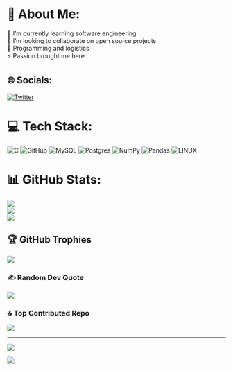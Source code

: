 # 💫 About Me:
🔭 I’m currently learning software  engineering<br>👯 I’m looking to collaborate on open source projects<br>💬 Programming and logistics<br>⚡ Passion brought me here


## 🌐 Socials:
[![Twitter](https://img.shields.io/badge/Twitter-%231DA1F2.svg?logo=Twitter&logoColor=white)](https://twitter.com/@samuel_wangechi) 

# 💻 Tech Stack:
![C](https://img.shields.io/badge/c-%2300599C.svg?style=plastic&logo=c&logoColor=white) ![GitHub](https://img.shields.io/badge/GitHub-%23121011.svg?style=plastic&logo=github&logoColor=white) ![MySQL](https://img.shields.io/badge/mysql-%2300f.svg?style=plastic&logo=mysql&logoColor=white) ![Postgres](https://img.shields.io/badge/postgres-%23316192.svg?style=plastic&logo=postgresql&logoColor=white) ![NumPy](https://img.shields.io/badge/numpy-%23013243.svg?style=plastic&logo=numpy&logoColor=white) ![Pandas](https://img.shields.io/badge/pandas-%23150458.svg?style=plastic&logo=pandas&logoColor=white) ![LINUX](https://img.shields.io/badge/Linux-FCC624?style=plastic&logo=linux&logoColor=black)
# 📊 GitHub Stats:
![](https://github-readme-stats.vercel.app/api?username=AVATARXAANG&theme=vue-dark&hide_border=false&include_all_commits=false&count_private=false)<br/>
![](https://github-readme-streak-stats.herokuapp.com/?user=AVATARXAANG&theme=vue-dark&hide_border=false)<br/>
![](https://github-readme-stats.vercel.app/api/top-langs/?username=AVATARXAANG&theme=vue-dark&hide_border=false&include_all_commits=false&count_private=false&layout=compact)

## 🏆 GitHub Trophies
![](https://github-profile-trophy.vercel.app/?username=AVATARXAANG&theme=radical&no-frame=false&no-bg=true&margin-w=4)

### ✍️ Random Dev Quote
![](https://quotes-github-readme.vercel.app/api?type=vetical&theme=tokyonight)

### 🔝 Top Contributed Repo
![](https://github-contributor-stats.vercel.app/api?username=AVATARXAANG&limit=5&theme=darkhub&combine_all_yearly_contributions=true)

---
[![](https://visitcount.itsvg.in/api?id=AVATARXAANG&icon=1&color=0)](https://visitcount.itsvg.in)

<!-- Proudly created with GPRM ( https://gprm.itsvg.in ) -->
<a href="https://visitcount.itsvg.in">
  <img src="https://visitcount.itsvg.in/api?id=AVATARXAANG&label=Profile%20Views&icon=8&pretty=false" />
</a>
